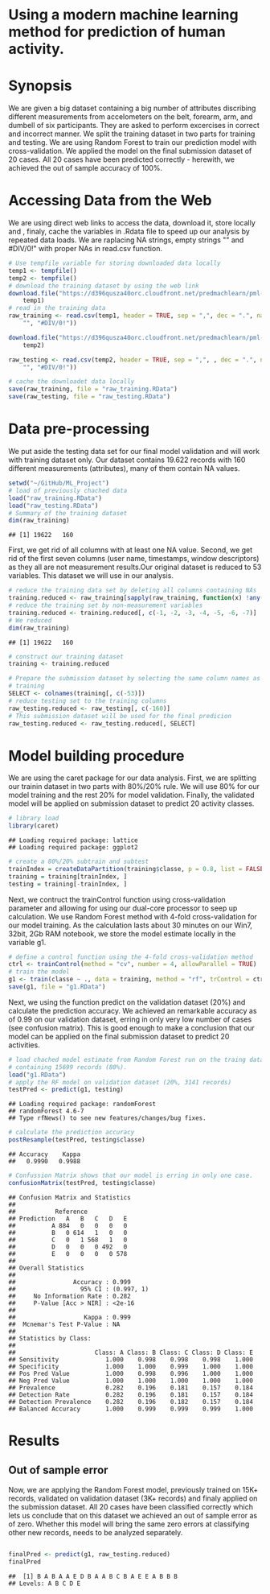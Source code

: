 Using a modern machine learning method for prediction of human activity.
========================================================
# Synopsis
We are given a big dataset containing a big number of attributes discribing different measurements from accelometers on the belt, forearm, arm, and dumbell of six participants. They are asked to perform excercises in correct and incorrect manner. We split the training dataset in two parts for training and testing. We are using Random Forest to train our prediction model with cross-validation. We applied the model on the final submission dataset of 20 cases. All 20 cases have been predicted correctly - herewith, we achieved the out of sample accuracy of 100%.

# Accessing Data from the Web
We are using direct web links to access the data, download it, store locally and , finaly, cache the variables in .Rdata file to speed up our analysis by repeated data loads. We are raplacing NA strings, empty strings "" and #DIV/0!" with proper NAs in read.csv function.


```r
# Use tempfile variable for storing downloaded data locally
temp1 <- tempfile()
temp2 <- tempfile()
# download the training dataset by using the web link
download.file("https://d396qusza40orc.cloudfront.net/predmachlearn/pml-training.csv", 
    temp1)
# read in the training data
raw_training <- read.csv(temp1, header = TRUE, sep = ",", dec = ".", na.strings = c("NA", 
    "", "#DIV/0!"))

download.file("https://d396qusza40orc.cloudfront.net/predmachlearn/pml-testing.csv", 
    temp2)

raw_testing <- read.csv(temp2, header = TRUE, sep = ",", , dec = ".", na.strings = c("NA", 
    "", "#DIV/0!"))

# cache the downloadet data locally
save(raw_training, file = "raw_training.RData")
save(raw_testing, file = "raw_testing.RData")
```

# Data pre-processing
We put aside the testing data set for our final model validation and will work with training dataset only. Our dataset contains 19.622 records with 160 different measurements (attributes), many of them contain NA values. 

```r
setwd("~/GitHub/ML_Project")
# load of previously chached data
load("raw_training.RData")
load("raw_testing.RData")
# Summary of the training dataset
dim(raw_training)
```

```
## [1] 19622   160
```

First, we get rid of all columns with at least one NA value. Second, we get rid of the first seven columns (user name, timestamps, window descriptors) as they all are not measurement results.Our original dataset is reduced to 53 variables. This dataset we will use in our analysis.


```r
# reduce the training data set by deleting all columns containing NAs
training.reduced <- raw_training[sapply(raw_training, function(x) !any(is.na(x)))]
# reduce the training set by non-measurement variables
training.reduced <- training.reduced[, c(-1, -2, -3, -4, -5, -6, -7)]
# We reduced
dim(raw_training)
```

```
## [1] 19622   160
```

```r
# construct our training dataset
training <- training.reduced

# Prepare the submission dataset by selecting the same column names as from
# training
SELECT <- colnames(training[, c(-53)])
# reduce testing set to the training columns
raw_testing.reduced <- raw_testing[, c(-160)]
# This submission dataset will be used for the final predicion
raw_testing.reduced <- raw_testing.reduced[, SELECT]
```

# Model building procedure
We are using the caret package for our data analysis. First, we are splitting our trainin dataset in two parts with 80%/20% rule. We will use 80% for our model training and the rest 20% for model validation. Finally, the validated model will be applied on submission dataset to predict 20 activity classes.


```r
# library load
library(caret)
```

```
## Loading required package: lattice
## Loading required package: ggplot2
```

```r
# create a 80%/20% subtrain and subtest
trainIndex = createDataPartition(training$classe, p = 0.8, list = FALSE)
training = training[trainIndex, ]
testing = training[-trainIndex, ]
```

Next, we contruct the trainControl function using cross-validation parameter and allowing for using our dual-core processor to seep up calculation. We use Random Forest method with 4-fold cross-validation for our model training. As the calculation lasts about 30 minutes on our Win7, 32bit, 2Gb RAM notebook, we store the model estimate locally in the variable g1.


```r
# define a control function using the 4-fold cross-validation method
ctrl <- trainControl(method = "cv", number = 4, allowParallel = TRUE)
# train the model
g1 <- train(classe ~ ., data = training, method = "rf", trControl = ctrl)
save(g1, file = "g1.RData")
```

Next, we using the function predict on the validation dataset (20%) and calculate the prediction accuracy. We achieved an remarkable accuracy as of 0.99 on our validation dataset, erring in only very low number of cases (see confusion matrix). This is good enough to make a conclusion that our model can be applied on the final submission dataset to predict 20 activities.


```r
# load chached model estimate from Random Forest run on the traing dataset
# containing 15699 records (80%).
load("g1.RData")
# apply the RF model on validation dataset (20%, 3141 records)
testPred <- predict(g1, testing)
```

```
## Loading required package: randomForest
## randomForest 4.6-7
## Type rfNews() to see new features/changes/bug fixes.
```

```r
# calculate the prediction accuracy
postResample(testPred, testing$classe)
```

```
## Accuracy    Kappa 
##   0.9990   0.9988
```

```r
# Confussion Matrix shows that our model is erring in only one case.
confusionMatrix(testPred, testing$classe)
```

```
## Confusion Matrix and Statistics
## 
##           Reference
## Prediction   A   B   C   D   E
##          A 884   0   0   0   0
##          B   0 614   1   0   0
##          C   0   1 568   1   0
##          D   0   0   0 492   0
##          E   0   0   0   0 578
## 
## Overall Statistics
##                                     
##                Accuracy : 0.999     
##                  95% CI : (0.997, 1)
##     No Information Rate : 0.282     
##     P-Value [Acc > NIR] : <2e-16    
##                                     
##                   Kappa : 0.999     
##  Mcnemar's Test P-Value : NA        
## 
## Statistics by Class:
## 
##                      Class: A Class: B Class: C Class: D Class: E
## Sensitivity             1.000    0.998    0.998    0.998    1.000
## Specificity             1.000    1.000    0.999    1.000    1.000
## Pos Pred Value          1.000    0.998    0.996    1.000    1.000
## Neg Pred Value          1.000    1.000    1.000    1.000    1.000
## Prevalence              0.282    0.196    0.181    0.157    0.184
## Detection Rate          0.282    0.196    0.181    0.157    0.184
## Detection Prevalence    0.282    0.196    0.182    0.157    0.184
## Balanced Accuracy       1.000    0.999    0.999    0.999    1.000
```

# Results
## Out of sample error
Now, we are applying the Random Forest model, previously trained on 15K+ records, validated on validation dataset (3K+ records) and finaly applied on the submission dataset. All 20 cases have been classified correctly which lets us conclude that on this dataset we achieved an out of sample error as of zero. Whether this model will bring the same zero errors at classifying other new records, needs to be analyzed separately.


```r

finalPred <- predict(g1, raw_testing.reduced)
finalPred
```

```
##  [1] B A B A A E D B A A B C B A E E A B B B
## Levels: A B C D E
```


